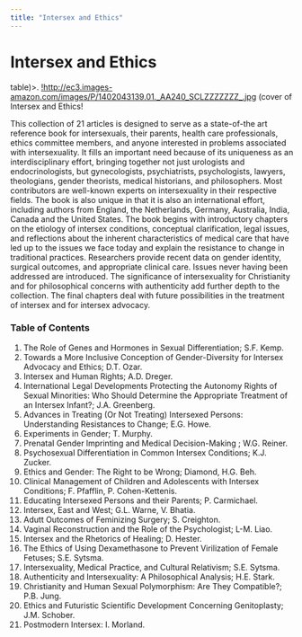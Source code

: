```yaml
---
title: "Intersex and Ethics"
---
```


# Intersex and Ethics

table)&gt;. <a href="http://www.amazon.com/exec/obidos/ASIN/1402043139/intersexsocietyo">!http://ec3.images-amazon.com/images/P/1402043139.01._AA240_SCLZZZZZZZ_.jpg (cover of Intersex and Ethics!</a>  

This collection of 21 articles is designed to serve as a state-of-the art reference book for intersexuals, their parents, health care professionals, ethics committee members, and anyone interested in problems associated with intersexuality. It fills an important need because of its uniqueness as an interdisciplinary effort, bringing together not just urologists and endocrinologists, but gynecologists, psychiatrists, psychologists, lawyers, theologians, gender theorists, medical historians, and philosophers. Most contributors are well-known experts on intersexuality in their respective fields. The book is also unique in that it is also an international effort, including authors from England, the Netherlands, Germany, Australia, India, Canada and the United States. The book begins with introductory chapters on the etiology of intersex conditions, conceptual clarification, legal issues, and reflections about the inherent characteristics of medical care that have led up to the issues we face today and explain the resistance to change in traditional practices. Researchers provide recent data on gender identity, surgical outcomes, and appropriate clinical care. Issues never having been addressed are introduced. The significance of intersexuality for Christianity and for philosophical concerns with authenticity add further depth to the collection. The final chapters deal with future possibilities in the treatment of intersex and for intersex advocacy.  



<h3>Table of Contents  </h3>

1. The Role of Genes and Hormones in SexuaI Differentiation; S.F. Kemp.  <br />
2. Towards a More Inclusive Conception of Gender-Diversity for lntersex Advocacy and Ethics; D.T. Ozar.  <br />
3. Intersex and Human Rights; A.D. Dreger.  <br />
4. International Legal Developments Protecting the Autonomy Rights of SexuaI Minorities: Who Should Determine the Appropriate Treatment of an Intersex Infant?; J.A. Greenberg.  <br />
5. Advances in Treating (Or Not Treating) Intersexed Persons: Understanding Resistances to Change; E.G. Howe.  <br />
6. Experiments in Gender; T. Murphy.  <br />
7. PrenataI Gender lmprinting and Medical Decision-Making ; W.G. Reiner.  <br />
8. PsychosexuaI Differentiation in Common Intersex Conditions; K.J. Zucker.  <br />
9. Ethics and Gender: The Right to be Wrong; Diamond, H.G. Beh.  <br />
10. ClinicaI Management of Children and Adolescents with Intersex Conditions; F. Pfafflin, P. Cohen-Kettenis.  <br />
11. Educating Intersexed Persons and their Parents; P. Carmichael.  <br />
12. Intersex, East and West; G.L. Warne, V. Bhatia.  <br />
13. Adutt Outcomes of Feminizing Surgery; S. Creighton.  <br />
14. Vaginal Reconstruction and the Role of the Psychologist; L-M. Liao.  <br />
15. Intersex and the Rhetorics of Healing; D. Hester.  <br />
16. The Ethics of Using Dexamethasone to Prevent Virilization of Female Fetuses; S.E. Sytsma.  <br />
17. Intersexuality, Medical Practice, and Cultural Relativism; S.E. Sytsma.  <br />
18. Authenticity and Intersexuality: A PhilosophicaI Analysis; H.E. Stark.  <br />
19. Christianity and Human Sexual Polymorphism: Are They Compatible?; P.B. Jung.  <br />
20. Ethics and Futuristic Scientific Development Concerning Genitoplasty; J.M. Schober.  <br />
21. Postmodern Intersex: I. Morland.